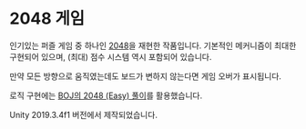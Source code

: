 # 2048 게임

인기있는 퍼즐 게임 중 하나인 [2048](https://play2048.co/)을 재현한 작품입니다. 기본적인 메커니즘이 최대한 구현되어 있으며, (최대) 점수 시스템 역시 포함되어 있습니다.

만약 모든 방향으로 움직였는데도 보드가 변하지 않는다면 게임 오버가 표시됩니다.

로직 구현에는 [BOJ의 2048 (Easy) 풀이](https://github.com/showmanlee/HowCanISolveThisQuestion/blob/master/BOJ/12100.cpp)를 활용했습니다.

Unity 2019.3.4f1 버전에서 제작되었습니다.